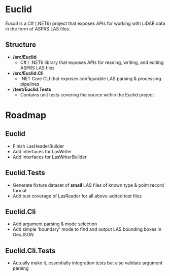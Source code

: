 # Euclid

*Euclid* is a C# (.NET6) project that exposes APIs for working with LiDAR data in the form of ASPRS LAS files.  

## Structure
- **/src/Euclid**
    - C# / .NET6 library that exposes APIs for reading, writing, and editing ASPRS LAS files
- **/src/Euclid.Cli**
    - .NET Core CLI that exposes configurable LAS parsing & processing pipelines
- **/test/Euclid.Tests**
    - Contains unit tests covering the source within the Euclid project

# Roadmap
## Euclid
- Finish LasHeaderBuilder
- Add interfaces for LasWriter
- Add interfaces for LasWriterBuilder
## Euclid.Tests
- Generate fixture dataset of **small** LAS files of known type & point record format
- Add test coverage of LasReader for all above-added test files
## Euclid.Cli
- Add argument parsing & mode selection
- Add simple 'boundary' mode to find and output LAS bounding boxes in GeoJSON 
## Euclid.Cli.Tests
- Actually make it, essentially integration tests but also validate argument parsing
